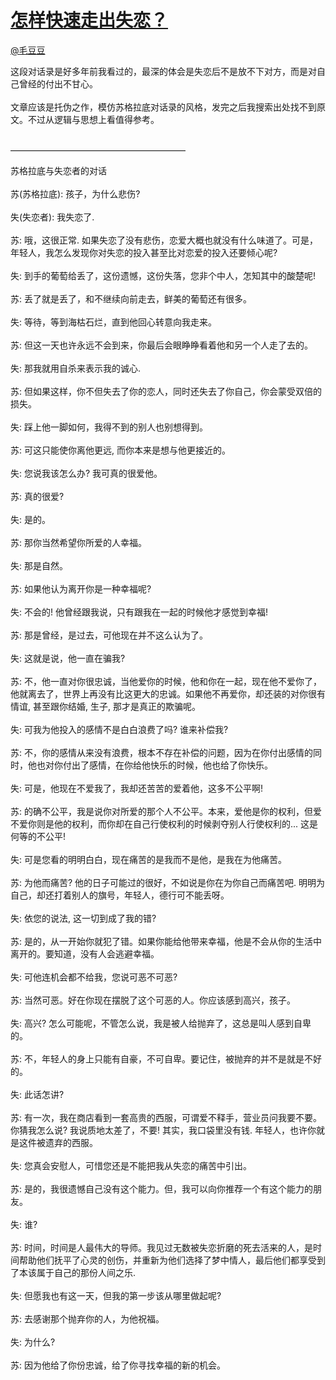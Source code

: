 
#  [怎样快速走出失恋？](https://zhihu.com/questions/19833746)



[@毛豆豆](https://zhihu.com/people/5c387713890c99ea2c59f5f1ae0e0eeb)

<p>这段对话录是好多年前我看过的，最深的体会是失恋后不是放不下对方，而是对自己曾经的付出不甘心。<br><br>文章应该是托伪之作，模仿苏格拉底对话录的风格，发完之后我搜索出处找不到原文。不过从逻辑与思想上看值得参考。<br></p><p><br>————————————————————</p><p>苏格拉底与失恋者的对话<br><br>苏(苏格拉底): 孩子，为什么悲伤?<br><br>失(失恋者): 我失恋了.<br><br>苏: 哦，这很正常. 如果失恋了没有悲伤，恋爱大概也就没有什么味道了。可是，年轻人，我怎么发现你对失恋的投入甚至比对恋爱的投入还要倾心呢?<br><br>失: 到手的葡萄给丢了，这份遗憾，这份失落，您非个中人，怎知其中的酸楚呢!<br><br>苏: 丢了就是丢了，和不继续向前走去，鲜美的葡萄还有很多。<br><br>失: 等待，等到海枯石烂，直到他回心转意向我走来。<br><br>苏: 但这一天也许永远不会到来，你最后会眼睁睁看着他和另一个人走了去的。<br><br>失: 那我就用自杀来表示我的诚心.<br><br>苏: 但如果这样，你不但失去了你的恋人，同时还失去了你自己，你会蒙受双倍的损失。<br><br>失: 踩上他一脚如何，我得不到的别人也别想得到。<br><br>苏: 可这只能使你离他更远, 而你本来是想与他更接近的。<br><br>失: 您说我该怎么办? 我可真的很爱他。<br><br>苏: 真的很爱?<br><br>失: 是的。<br><br>苏: 那你当然希望你所爱的人幸福。<br><br>失: 那是自然。<br><br>苏: 如果他认为离开你是一种幸福呢?<br><br>失: 不会的! 他曾经跟我说，只有跟我在一起的时候他才感觉到幸福!<br><br>苏: 那是曾经，是过去，可他现在并不这么认为了。<br><br>失: 这就是说，他一直在骗我?<br><br>苏: 不，他一直对你很忠诚，当他爱你的时候，他和你在一起，现在他不爱你了，他就离去了，世界上再没有比这更大的忠诚。如果他不再爱你，却还装的对你很有情谊, 甚至跟你结婚, 生子, 那才是真正的欺骗呢。<br><br>失: 可我为他投入的感情不是白白浪费了吗? 谁来补偿我?<br><br>苏: 不，你的感情从来没有浪费，根本不存在补偿的问题，因为在你付出感情的同时，他也对你付出了感情，在你给他快乐的时候，他也给了你快乐。<br><br>失: 可是，他现在不爱我了，我却还苦苦的爱着他，这多不公平啊!<br><br>苏: 的确不公平，我是说你对所爱的那个人不公平。本来，爱他是你的权利，但爱不爱你则是他的权利，而你却在自己行使权利的时候剥夺别人行使权利的... 这是何等的不公平!<br><br>失: 可是您看的明明白白，现在痛苦的是我而不是他，是我在为他痛苦。<br><br>苏: 为他而痛苦? 他的日子可能过的很好，不如说是你在为你自己而痛苦吧. 明明为自己，却还打着别人的旗号，年轻人，德行可不能丢呀。<br><br>失: 依您的说法, 这一切到成了我的错?<br><br>苏: 是的，从一开始你就犯了错。如果你能给他带来幸福，他是不会从你的生活中离开的。要知道，没有人会逃避幸福。<br><br>失: 可他连机会都不给我，您说可恶不可恶?<br><br>苏: 当然可恶。好在你现在摆脱了这个可恶的人。你应该感到高兴，孩子。<br><br>失: 高兴? 怎么可能呢，不管怎么说，我是被人给抛弃了，这总是叫人感到自卑的。<br><br>苏: 不，年轻人的身上只能有自豪，不可自卑。要记住，被抛弃的并不是就是不好的。<br><br>失: 此话怎讲?<br><br>苏: 有一次，我在商店看到一套高贵的西服，可谓爱不释手，营业员问我要不要。你猜我怎么说? 我说质地太差了，不要! 其实，我口袋里没有钱. 年轻人，也许你就是这件被遗弃的西服。<br><br>失: 您真会安慰人，可惜您还是不能把我从失恋的痛苦中引出。<br><br>苏: 是的，我很遗憾自己没有这个能力。但，我可以向你推荐一个有这个能力的朋友。<br><br>失: 谁?<br><br>苏: 时间，时间是人最伟大的导师。我见过无数被失恋折磨的死去活来的人，是时间帮助他们抚平了心灵的创伤，并重新为他们选择了梦中情人，最后他们都享受到了本该属于自己的那份人间之乐.<br><br>失: 但愿我也有这一天，但我的第一步该从哪里做起呢?<br><br>苏: 去感谢那个抛弃你的人，为他祝福。<br><br>失: 为什么?<br><br>苏: 因为他给了你份忠诚，给了你寻找幸福的新的机会。</p>